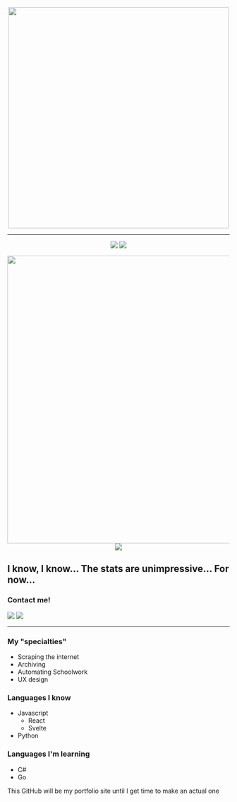 <p align="center">
  <img width="500" src="https://user-images.githubusercontent.com/48573618/192045574-03a64bbb-9c28-40c5-9860-4fd8edfce8f1.svg" />
</p>

___

<p align="center">
  <img src="https://github-readme-stats.vercel.app/api?username=JDipi&theme=chartreuse-dark&show_icons=true&include_all_commits=yes&count_private=yes&hide_border=true" />  <img src="https://github-readme-streak-stats.herokuapp.com/?user=JDipi&theme=chartreuse-dark&hide_border=true&include_all_commits=true&count_private=true" />
</p>

<p align="center">
  <img width="650" src="https://github-profile-summary-cards.vercel.app/api/cards/profile-details?username=JDipi&theme=github_dark" />
  <img src="http://github-profile-summary-cards.vercel.app/api/cards/most-commit-language?username=JDipi&theme=github_dark" />
</p>

## I know, I know... The stats are unimpressive... For now...

### Contact me! 
<a href="http://discord.com/login"><img src="https://img.shields.io/badge/Discord-__John%231218-purple?style=flat-square" /></a> <a href="mailto:jonathanmdipinto@gmail.com"><img src="https://img.shields.io/badge/Email-jonathanmdipinto%40gmail.com-lightgrey?style=flat-square" /></a>
___
### My "specialties"
  - Scraping the internet
  - Archiving
  - Automating Schoolwork
  - UX design

### Languages I know
  - Javascript
    - React
    - Svelte
  - Python
### Languages I'm learning
  - C#
  - Go

This GitHub will be my portfolio site until I get time to make an actual one

